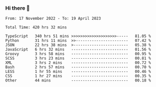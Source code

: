 ### Hi there 👋


<!--
**Mui2108/Mui2108** is a ✨ _special_ ✨ repository because its `README.md` (this file) appears on your GitHub profile.

Here are some ideas to get you started:

- 🔭 I’m currently working on ...
- 🌱 I’m currently learning ...
- 👯 I’m looking to collaborate on ...
- 🤔 I’m looking for help with ...
- 💬 Ask me about ...
- 📫 How to reach me: ...
- 😄 Pronouns: ...
- ⚡ Fun fact: ...
-->

<!--START_SECTION:waka-->

```text
From: 17 November 2022 - To: 19 April 2023

Total Time: 420 hrs 32 mins

TypeScript   340 hrs 51 mins >>>>>>>>>>>>>>>>>>>>-----   81.05 %
Python       31 hrs 11 mins  >>-----------------------   07.42 %
JSON         22 hrs 38 mins  >------------------------   05.38 %
JavaScript   6 hrs 32 mins   -------------------------   01.56 %
Groovy       3 hrs 58 mins   -------------------------   00.95 %
SCSS         3 hrs 23 mins   -------------------------   00.81 %
XML          3 hrs 2 mins    -------------------------   00.72 %
Bash         2 hrs 57 mins   -------------------------   00.70 %
LESS         1 hr 55 mins    -------------------------   00.46 %
CSS          1 hr 27 mins    -------------------------   00.35 %
Other        44 mins         -------------------------   00.18 %
```

<!--END_SECTION:waka-->

